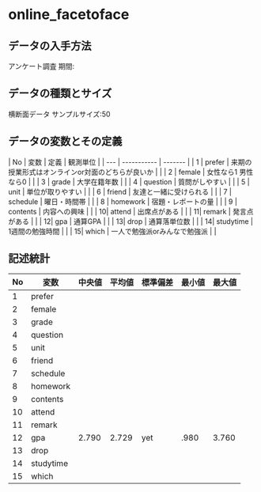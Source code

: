 # online_facetoface

## データの入手方法

アンケート調査
期間:

## データの種類とサイズ

横断面データ
サンプルサイズ:50

## データの変数とその定義

| No   |     変数      | 定義 | 観測単位 |
| --- | ----------- | ------- |
| 1 |   prefer     |     来期の授業形式はオンラインor対面のどちらが良いか             |       |
| 2 | female | 女性なら1 男性なら0  |       |
| 3 |   grade     |      大学在籍年数      |        |
| 4 |   question     |     質問がしやすい              |        |
| 5 |   unit     |     単位が取りやすい              |          |
| 6 |   friend     |       友達と一緒に受けられる            |          |
| 7 |   schedule     |      曜日・時間帯             |          |
| 8 |   homework     |       宿題・レポートの量            |            |
| 9 |   contents     |      内容への興味             |       |
| 10|   attend     |       出席点がある            |            |
| 11|  remark      |     発言点がある              |            |
| 12|   gpa     |      通算GPA             |                |
| 13|   drop     |     通算落単位数              |              |
| 14|   studytime  |     1週間の勉強時間         |          | 
| 15|   which     |      一人で勉強派orみんなで勉強派             |             |

## 記述統計

| No   |     変数      | 中央値 |  平均値  |  標準偏差  | 最小値  |  最大値    |
| --- | ----------- | ------- | ------- |  -------- | ------- | -------- |
| 1 |   prefer     |         |          |          |           |         |
| 2 |   female       |         |          |          |           |         |
| 3 |   grade       |         |          |          |           |         |
| 4 |   question    |         |          |          |           |         |
| 5 |   unit        |         |          |          |           |         |
| 6 |   friend       |         |          |          |           |         |
| 7 |   schedule     |         |          |          |           |         |
| 8 |   homework     |         |          |          |           |         |
| 9 |   contents     |         |          |          |           |         |
| 10|   attend     |         |          |          |           |         |
| 11|   remark      |         |          |          |           |         |
| 12|   gpa        | 2.790   |   2.729  |     yet     | .980    |  3.760|
| 13|   drop       |         |          |          |           |         |
| 14|   studytime  |         |          |          |           |         |
| 15|   which      |         |          |          |           |         |

